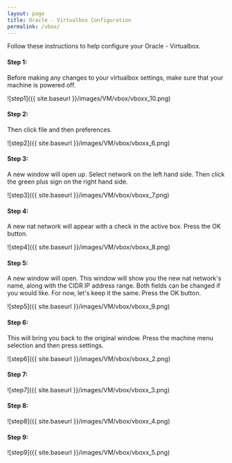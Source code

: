 ```yaml
---
layout: page
title: Oracle - Virtualbox Configuration
permalink: /vbox/
---
```


Follow these instructions to help configure your Oracle - Virtualbox.

#### Step 1:
Before making any changes to your virtualbox settings, make sure that your machine is powered off.

![step1]({{ site.baseurl }}/images/VM/vbox/vboxx_10.png)<br>

#### Step 2:
Then click file and then preferences.
 
![step2]({{ site.baseurl }}/images/VM/vbox/vboxx_6.png)<br>

#### Step 3:
A new window will open up. Select network on the left hand side. Then click the green plus sign on the right hand side. 

![step3]({{ site.baseurl }}/images/VM/vbox/vboxx_7.png)<br>

#### Step 4:
A new nat network will appear with a check in the active box. Press the OK button. 

![step4]({{ site.baseurl }}/images/VM/vbox/vboxx_8.png)<br>

#### Step 5:
A new window will open. This window will show you the new nat network's name, along with the CIDR IP address range. Both fields can be changed if you would like. For now, let's keep it the same. Press the OK button.

![step5]({{ site.baseurl }}/images/VM/vbox/vboxx_9.png)<br>

#### Step 6:
This will bring you back to the original window. Press the machine menu selection and then press settings. 

![step6]({{ site.baseurl }}/images/VM/vbox/vboxx_2.png)<br>

#### Step 7:

![step7]({{ site.baseurl }}/images/VM/vbox/vboxx_3.png)<br>
#### Step 8:
![step8]({{ site.baseurl }}/images/VM/vbox/vboxx_4.png)<br>
#### Step 9:
![step9]({{ site.baseurl }}/images/VM/vbox/vboxx_5.png)<br>
